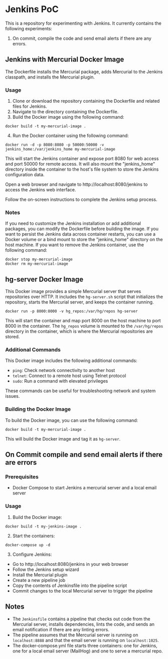 # Jenkins PoC
This is a repository for experimenting with Jenkins. It currently contains the following experiments:

1. On commit, compile the code and send email alerts if there are any errors.

## Jenkins with Mercurial Docker Image

The Dockerfile installs the Mercurial package, adds Mercurial to the Jenkins classpath, and installs the Mercurial plugin.

### Usage
1. Clone or download the repository containing the Dockerfile and related files for Jenkins.
2. Navigate to the directory containing the Dockerfile.
3. Build the Docker image using the following command:
   
```
docker build -t my-mercurial-image .
```

4. Run the Docker container using the following command:
```
docker run -d -p 8080:8080 -p 50000:50000 -v jenkins_home:/var/jenkins_home my-mercurial-image
```

This will start the Jenkins container and expose port 8080 for web access and port 50000 for remote access. It will also mount the "jenkins_home" directory inside the container to the host's file system to store the Jenkins configuration data.

Open a web browser and navigate to http://localhost:8080/jenkins to access the Jenkins web interface.

Follow the on-screen instructions to complete the Jenkins setup process.

### Notes
If you need to customize the Jenkins installation or add additional packages, you can modify the Dockerfile before building the image.
If you want to persist the Jenkins data across container restarts, you can use a Docker volume or a bind mount to store the "jenkins_home" directory on the host machine.
If you want to remove the Jenkins container, use the following command:
```
docker stop my-mercurial-image
docker rm my-mercurial-image
```

## hg-server Docker Image

This Docker image provides a simple Mercurial server that serves repositories over HTTP. It includes the `hg-server.sh` script that initializes the repository, starts the Mercurial server, and keeps the container running.

```
docker run -p 8000:8000 -v hg_repos:/var/hg/repos hg-server
```

This will start the container and map port 8000 on the host machine to port 8000 in the container. The `hg_repos` volume is mounted to the `/var/hg/repos` directory in the container, which is where the Mercurial repositories are stored.

### Additional Commands
This Docker image includes the following additional commands:

* `ping`: Check network connectivity to another host
* `telnet`: Connect to a remote host using Telnet protocol
* `sudo`: Run a command with elevated privileges
  
These commands can be useful for troubleshooting network and system issues.

### Building the Docker Image
To build the Docker image, you can use the following command:

```
docker build -t my-mercurial-image .
```

This will build the Docker image and tag it as `hg-server`.

## On Commit compile and send email alerts if there are errors
### Prerequisites
* Docker Compose to start Jenkins a mercurial server and a local email server
### Usage
1. Build the Docker image:
```
docker build -t my-jenkins-image .
```
2. Start the containers:
```
docker-compose up -d
```
3. Configure Jenkins:

* Go to http://localhost:8080/jenkins in your web browser
* Follow the Jenkins setup wizard
* Install the Mercurial plugin
* Create a new pipeline job
* Copy the contents of Jenkinsfile into the pipeline script
* Commit changes to the local Mercurial server to trigger the pipeline

## Notes
* The `Jenkinsfile` contains a pipeline that checks out code from the Mercurial server, installs dependencies, lints the code, and sends an email notification if there are any linting errors.
* The pipeline assumes that the Mercurial server is running on `localhost:8888` and that the email server is running on `localhost:1025`.
* The docker-compose.yml file starts three containers: one for Jenkins, one for a local email server (MailHog) and one to serve a mercurial repo.